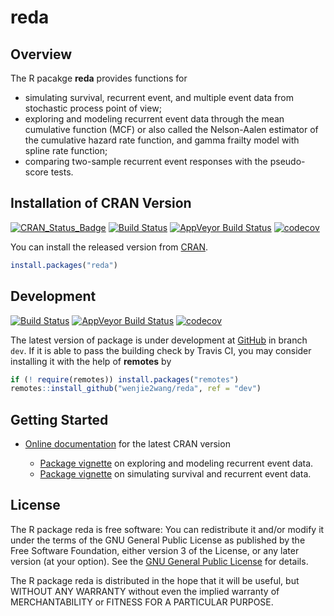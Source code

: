 # reda

## Overview

The R pacakge **reda** provides functions for

- simulating survival, recurrent event, and multiple event data from stochastic
  process point of view;
- exploring and modeling recurrent event data through the mean cumulative
  function (MCF) or also called the Nelson-Aalen estimator of the cumulative
  hazard rate function, and gamma frailty model with spline rate function;
- comparing two-sample recurrent event responses with the pseudo-score tests.


## Installation of CRAN Version

[![CRAN_Status_Badge][r-pkg-badge]][cran-url]
[![Build Status][travis-master]][travis]
[![AppVeyor Build Status][appveyor-master]][appveyor]
[![codecov][codecov-master]][codecov]


You can install the released version from [CRAN][cran-url].

```R
install.packages("reda")
```


## Development

[![Build Status][travis-dev]][travis]
[![AppVeyor Build Status][appveyor-dev]][appveyor]
[![codecov][codecov-dev]][codecov]

The latest version of package is under development at [GitHub][github-url] in
branch `dev`.  If it is able to pass the building check by Travis CI, you may
consider installing it with the help of **remotes** by

```R
if (! require(remotes)) install.packages("remotes")
remotes::install_github("wenjie2wang/reda", ref = "dev")
```


## Getting Started

- [Online documentation][homepage] for the latest CRAN version

    - [Package vignette][reda-intro] on exploring and modeling recurrent event
      data.
    - [Package vignette][reda-simulate] on simulating survival and recurrent
      event data.

## License

The R package reda is free software: You can redistribute it and/or modify it
under the terms of the GNU General Public License as published by the Free
Software Foundation, either version 3 of the License, or any later version (at
your option).  See the [GNU General Public License][gpl-url] for details.

The R package reda is distributed in the hope that it will be useful, but
WITHOUT ANY WARRANTY without even the implied warranty of MERCHANTABILITY or
FITNESS FOR A PARTICULAR PURPOSE.


[r-pkg-badge]: https://www.r-pkg.org/badges/version/reda
[cranlog-badge]: https://cranlogs.r-pkg.org/badges/splines2
[cran-url]: https://CRAN.R-project.org/package=reda
[travis]: https://travis-ci.org/wenjie2wang/reda
[travis-master]: https://travis-ci.org/wenjie2wang/reda.svg?branch=master
[travis-dev]: https://travis-ci.org/wenjie2wang/reda.svg?branch=dev
[appveyor]: https://ci.appveyor.com/project/wenjie2wang/reda
[appveyor-master]: https://ci.appveyor.com/api/projects/status/github/wenjie2wang/reda?branch=master&svg=true
[appveyor-dev]: https://ci.appveyor.com/api/projects/status/github/wenjie2wang/reda?branch=dev&svg=true
[github-url]: https://github.com/wenjie2wang/reda
[homepage]: https://wenjie-stat.me/reda/
[reda-intro]: https://wenjie-stat.me/reda/articles/reda-intro.html
[reda-simulate]: https://wenjie-stat.me/reda/articles/reda-simulate.html
[gpl-url]: https://www.gnu.org/licenses/
[codecov]: https://codecov.io/gh/wenjie2wang/reda
[codecov-master]: https://codecov.io/gh/wenjie2wang/reda/branch/master/graph/badge.svg
[codecov-dev]: https://codecov.io/gh/wenjie2wang/reda/branch/dev/graph/badge.svg
